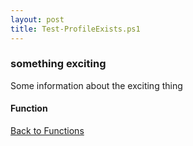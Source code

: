 ```yaml
---
layout: post
title: Test-ProfileExists.ps1
---
```


### something exciting

Some information about the exciting thing

#### Function

<script async src="https://gist-it.appspot.com/github.com/BanterBoy/scripts-blog/blob/master/PowerShell/functions/Test-ProfileExists.ps1"></script>

<a href="/menu/_pages/functions.html">Back to Functions</a>
